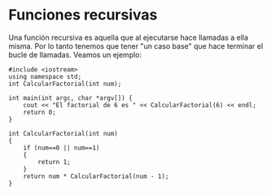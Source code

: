# Funciones recursivas

Una función recursiva es aquella que al ejecutarse hace llamadas a ella misma. Por lo tanto tenemos que tener "un caso base" que hace terminar el bucle de llamadas. Veamos un ejemplo:

    #include <iostream>
    using namespace std;
    int CalcularFactorial(int num);
    
    int main(int argc, char *argv[]) {
    	cout << "El factorial de 6 es " << CalcularFactorial(6) << endl;
    	return 0;
    }
    
    int CalcularFactorial(int num)
    {
    	if (num==0 || num==1)
    	{
    		return 1;
    	}
    	return num * CalcularFactorial(num - 1);
    }

